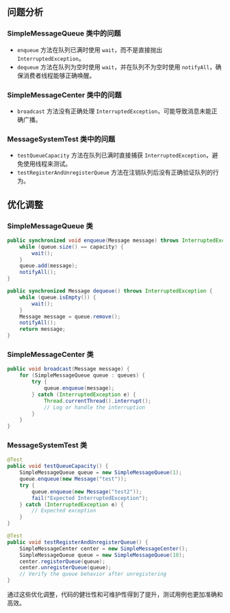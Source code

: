 ## 问题分析

### SimpleMessageQueue 类中的问题

- `enqueue` 方法在队列已满时使用 `wait`，而不是直接抛出 `InterruptedException`。
- `dequeue` 方法在队列为空时使用 `wait`，并在队列不为空时使用 `notifyAll`，确保消费者线程能够正确唤醒。

### SimpleMessageCenter 类中的问题

- `broadcast` 方法没有正确处理 `InterruptedException`，可能导致消息未能正确广播。

### MessageSystemTest 类中的问题

- `testQueueCapacity` 方法在队列已满时直接捕获 `InterruptedException`，避免使用线程来测试。
- `testRegisterAndUnregisterQueue` 方法在注销队列后没有正确验证队列的行为。

## 优化调整

### SimpleMessageQueue 类

```java
public synchronized void enqueue(Message message) throws InterruptedException {
    while (queue.size() == capacity) {
        wait();
    }
    queue.add(message);
    notifyAll();
}

public synchronized Message dequeue() throws InterruptedException {
    while (queue.isEmpty()) {
        wait();
    }
    Message message = queue.remove();
    notifyAll();
    return message;
}
```

### SimpleMessageCenter 类

```java
public void broadcast(Message message) {
    for (SimpleMessageQueue queue : queues) {
        try {
            queue.enqueue(message);
        } catch (InterruptedException e) {
            Thread.currentThread().interrupt();
            // Log or handle the interruption
        }
    }
}
```

### MessageSystemTest 类

```java
@Test
public void testQueueCapacity() {
    SimpleMessageQueue queue = new SimpleMessageQueue(1);
    queue.enqueue(new Message("test"));
    try {
        queue.enqueue(new Message("test2"));
        fail("Expected InterruptedException");
    } catch (InterruptedException e) {
        // Expected exception
    }
}

@Test
public void testRegisterAndUnregisterQueue() {
    SimpleMessageCenter center = new SimpleMessageCenter();
    SimpleMessageQueue queue = new SimpleMessageQueue(10);
    center.registerQueue(queue);
    center.unregisterQueue(queue);
    // Verify the queue behavior after unregistering
}
```

通过这些优化调整，代码的健壮性和可维护性得到了提升，测试用例也更加准确和高效。
